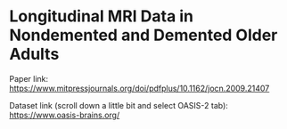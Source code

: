 # Longitudinal MRI Data in Nondemented and Demented Older Adults

Paper link: https://www.mitpressjournals.org/doi/pdfplus/10.1162/jocn.2009.21407

Dataset link (scroll down a little bit and select OASIS-2 tab): https://www.oasis-brains.org/
